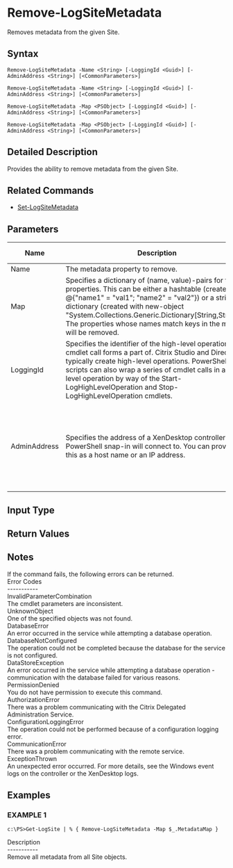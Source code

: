 ﻿# Remove-LogSiteMetadata

   Removes metadata from the given Site.

## Syntax
```
Remove-LogSiteMetadata -Name <String> [-LoggingId <Guid>] [-AdminAddress <String>] [<CommonParameters>]

Remove-LogSiteMetadata -Name <String> [-LoggingId <Guid>] [-AdminAddress <String>] [<CommonParameters>]

Remove-LogSiteMetadata -Map <PSObject> [-LoggingId <Guid>] [-AdminAddress <String>] [<CommonParameters>]

Remove-LogSiteMetadata -Map <PSObject> [-LoggingId <Guid>] [-AdminAddress <String>] [<CommonParameters>]
```

## Detailed Description
   Provides the ability to remove metadata from the given Site.

## Related Commands
  * [Set-LogSiteMetadata](Set-LogSiteMetadata.html)
## Parameters

| Name   | Description | Required? | Pipeline Input | Default Value |
| --- | --- | --- | --- | --- |
| Name | The metadata property to remove. | true | false |  |
| Map | Specifies a dictionary of (name, value)-pairs for the properties. This can be either a hashtable (created with @{"name1" = "val1"; "name2" = "val2"}) or a string dictionary (created with new-object "System.Collections.Generic.Dictionary[String,String]"). The properties whose names match keys in the map will be removed. | true | true (ByValue) |  |
| LoggingId | Specifies the identifier of the high-level operation this cmdlet call forms a part of. Citrix Studio and Director typically create high-level operations. PowerShell scripts can also wrap a series of cmdlet calls in a high-level operation by way of the Start-LogHighLevelOperation and Stop-LogHighLevelOperation cmdlets. | false | false |  |
| AdminAddress | Specifies the address of a XenDesktop controller the PowerShell snap-in will connect to. You can provide this as a host name or an IP address. | false | false | Localhost. Once a value is provided by any cmdlet, this value becomes the default. |

## Input Type
### 
   
## Return Values
### 
   ## Notes
   If the command fails, the following errors can be returned.<br>    Error Codes<br>    -----------<br>    InvalidParameterCombination<br>        The cmdlet parameters are inconsistent.<br>    UnknownObject<br>        One of the specified objects was not found.<br>    DatabaseError<br>        An error occurred in the service while attempting a database operation.<br>    DatabaseNotConfigured<br>        The operation could not be completed because the database for the service is not configured.<br>    DataStoreException<br>        An error occurred in the service while attempting a database operation - communication with the database failed for various reasons.<br>    PermissionDenied<br>        You do not have permission to execute this command.<br>    AuthorizationError<br>        There was a problem communicating with the Citrix Delegated Administration Service.<br>    ConfigurationLoggingError<br>        The operation could not be performed because of a configuration logging error.<br>    CommunicationError<br>        There was a problem communicating with the remote service.<br>    ExceptionThrown<br>        An unexpected error occurred.  For more details, see the Windows event logs on the controller or the XenDesktop logs.
## Examples

### EXAMPLE 1
```
c:\PS>Get-LogSite | % { Remove-LogSiteMetadata -Map $_.MetadataMap }
```
   Description<br>-----------<br>Remove all metadata from all Site objects.
